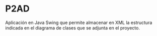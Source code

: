 # P2AD
Aplicación en Java Swing que permite almacenar en XML la estructura indicada en el diagrama de clases que se adjunta en el proyecto.
